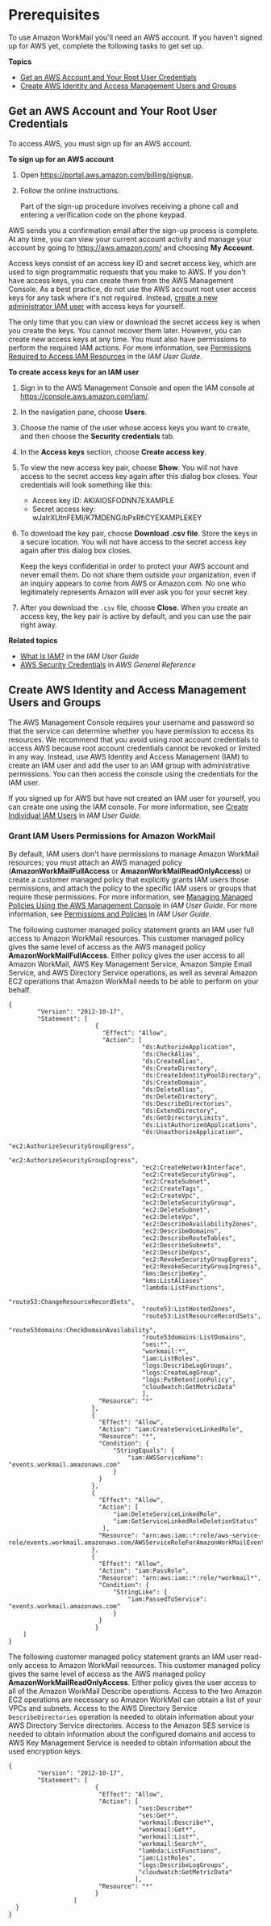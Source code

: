 # Prerequisites<a name="prereqs"></a>

To use Amazon WorkMail you'll need an AWS account\. If you haven't signed up for AWS yet, complete the following tasks to get set up\.

**Topics**
+ [Get an AWS Account and Your Root User Credentials](#getting-started-signup)
+ [Create AWS Identity and Access Management Users and Groups](#iam_users_groups)

## Get an AWS Account and Your Root User Credentials<a name="getting-started-signup"></a>

To access AWS, you must sign up for an AWS account\.

**To sign up for an AWS account**

1. Open [https://portal\.aws\.amazon\.com/billing/signup](https://portal.aws.amazon.com/billing/signup)\.

1. Follow the online instructions\.

   Part of the sign\-up procedure involves receiving a phone call and entering a verification code on the phone keypad\.

 AWS sends you a confirmation email after the sign\-up process is complete\. At any time, you can view your current account activity and manage your account by going to [https://aws\.amazon\.com/](https://aws.amazon.com/) and choosing **My Account**\.

Access keys consist of an access key ID and secret access key, which are used to sign programmatic requests that you make to AWS\. If you don't have access keys, you can create them from the AWS Management Console\. As a best practice, do not use the AWS account root user access keys for any task where it's not required\. Instead, [create a new administrator IAM user](https://docs.aws.amazon.com/IAM/latest/UserGuide/getting-started_create-admin-group.html) with access keys for yourself\.

The only time that you can view or download the secret access key is when you create the keys\. You cannot recover them later\. However, you can create new access keys at any time\. You must also have permissions to perform the required IAM actions\. For more information, see [Permissions Required to Access IAM Resources](https://docs.aws.amazon.com/IAM/latest/UserGuide/access_permissions-required.html) in the *IAM User Guide*\.

**To create access keys for an IAM user**

1. Sign in to the AWS Management Console and open the IAM console at [https://console\.aws\.amazon\.com/iam/](https://console.aws.amazon.com/iam/)\.

1. In the navigation pane, choose **Users**\.

1. Choose the name of the user whose access keys you want to create, and then choose the **Security credentials** tab\.

1. In the **Access keys** section, choose **Create access key**\.

1. To view the new access key pair, choose **Show**\. You will not have access to the secret access key again after this dialog box closes\. Your credentials will look something like this:
   + Access key ID: AKIAIOSFODNN7EXAMPLE
   + Secret access key: wJalrXUtnFEMI/K7MDENG/bPxRfiCYEXAMPLEKEY

1. To download the key pair, choose **Download \.csv file**\. Store the keys in a secure location\. You will not have access to the secret access key again after this dialog box closes\.

   Keep the keys confidential in order to protect your AWS account and never email them\. Do not share them outside your organization, even if an inquiry appears to come from AWS or Amazon\.com\. No one who legitimately represents Amazon will ever ask you for your secret key\.

1. After you download the `.csv` file, choose **Close**\. When you create an access key, the key pair is active by default, and you can use the pair right away\.

**Related topics**
+ [What Is IAM?](https://docs.aws.amazon.com/IAM/latest/UserGuide/introduction.html) in the *IAM User Guide*
+ [AWS Security Credentials](https://docs.aws.amazon.com/general/latest/gr/aws-security-credentials.html) in *AWS General Reference* 

## Create AWS Identity and Access Management Users and Groups<a name="iam_users_groups"></a>

The AWS Management Console requires your username and password so that the service can determine whether you have permission to access its resources\. We recommend that you avoid using root account credentials to access AWS because root account credentials cannot be revoked or limited in any way\. Instead, use AWS Identity and Access Management \(IAM\) to create an IAM user and add the user to an IAM group with administrative permissions\. You can then access the console using the credentials for the IAM user\.

If you signed up for AWS but have not created an IAM user for yourself, you can create one using the IAM console\. For more information, see [Create Individual IAM Users](https://docs.aws.amazon.com/IAM/latest/UserGuide/IAMBestPractices.html#create-iam-users) in *IAM User Guide*\.

### Grant IAM Users Permissions for Amazon WorkMail<a name="iam_policies_workmail"></a>

By default, IAM users don't have permissions to manage Amazon WorkMail resources; you must attach an AWS managed policy \(**AmazonWorkMailFullAccess** or **AmazonWorkMailReadOnlyAccess**\) or create a customer managed policy that explicitly grants IAM users those permissions, and attach the policy to the specific IAM users or groups that require those permissions\. For more information, see [Managing Managed Policies Using the AWS Management Console](https://docs.aws.amazon.com/IAM/latest/UserGuide/managing-managed-policies-console.html) in *IAM User Guide*\. For more information, see [Permissions and Policies](https://docs.aws.amazon.com/IAM/latest/UserGuide/PermissionsAndPolicies.html) in *IAM User Guide*\.

The following customer managed policy statement grants an IAM user full access to Amazon WorkMail resources\. This customer managed policy gives the same level of access as the AWS managed policy **AmazonWorkMailFullAccess**\. Either policy gives the user access to all Amazon WorkMail, AWS Key Management Service, Amazon Simple Email Service, and AWS Directory Service operations, as well as several Amazon EC2 operations that Amazon WorkMail needs to be able to perform on your behalf\.

```
{
        "Version": "2012-10-17",
        "Statement": [
                        {
                          "Effect": "Allow",
                          "Action": [
                                     "ds:AuthorizeApplication",
                                     "ds:CheckAlias",
                                     "ds:CreateAlias",
                                     "ds:CreateDirectory",
                                     "ds:CreateIdentityPoolDirectory",
                                     "ds:CreateDomain",
                                     "ds:DeleteAlias",
                                     "ds:DeleteDirectory",
                                     "ds:DescribeDirectories",
                                     "ds:ExtendDirectory",
                                     "ds:GetDirectoryLimits",
                                     "ds:ListAuthorizedApplications",
                                     "ds:UnauthorizeApplication",
                                     "ec2:AuthorizeSecurityGroupEgress",
                                     "ec2:AuthorizeSecurityGroupIngress",
                                     "ec2:CreateNetworkInterface",
                                     "ec2:CreateSecurityGroup",
                                     "ec2:CreateSubnet",
                                     "ec2:CreateTags",
                                     "ec2:CreateVpc",
                                     "ec2:DeleteSecurityGroup",
                                     "ec2:DeleteSubnet",
                                     "ec2:DeleteVpc",
                                     "ec2:DescribeAvailabilityZones",
                                     "ec2:DescribeDomains",
                                     "ec2:DescribeRouteTables",
                                     "ec2:DescribeSubnets",
                                     "ec2:DescribeVpcs",
                                     "ec2:RevokeSecurityGroupEgress",
                                     "ec2:RevokeSecurityGroupIngress",
                                     "kms:DescribeKey",
                                     "kms:ListAliases"
                                     "lambda:ListFunctions",
                                     "route53:ChangeResourceRecordSets",
                                     "route53:ListHostedZones",
                                     "route53:ListResourceRecordSets",
                                     "route53domains:CheckDomainAvailability",
                                     "route53domains:ListDomains",
                                     "ses:*",
                                     "workmail:*",
                                     "iam:ListRoles",
                                     "logs:DescribeLogGroups",
                                     "logs:CreateLogGroup",
                                     "logs:PutRetentionPolicy",
                                     "cloudwatch:GetMetricData"
                                     ],
                         "Resource": "*"
                       },
                       {
                         "Effect": "Allow",
                         "Action": "iam:CreateServiceLinkedRole",
                         "Resource": "*",
                         "Condition": {
                             "StringEquals": {
                                 "iam:AWSServiceName": "events.workmail.amazonaws.com"
                             }
                         }
                       },
                       {
                         "Effect": "Allow",
                         "Action": [
                             "iam:DeleteServiceLinkedRole",
                             "iam:GetServiceLinkedRoleDeletionStatus"
                          ],
                         "Resource": "arn:aws:iam::*:role/aws-service-role/events.workmail.amazonaws.com/AWSServiceRoleForAmazonWorkMailEvents*"
                       },
                       {
                         "Effect": "Allow",
                         "Action": "iam:PassRole",
                         "Resource": "arn:aws:iam::*:role/*workmail*",
                         "Condition": {
                             "StringLike": {
                                 "iam:PassedToService": "events.workmail.amazonaws.com"
                             }
                         }
                        }
    ]
}
```

The following customer managed policy statement grants an IAM user read\-only access to Amazon WorkMail resources\. This customer managed policy gives the same level of access as the AWS managed policy **AmazonWorkMailReadOnlyAccess**\. Either policy gives the user access to all of the Amazon WorkMail Describe operations\. Access to the two Amazon EC2 operations are necessary so Amazon WorkMail can obtain a list of your VPCs and subnets\. Access to the AWS Directory Service `DescribeDirectories` operation is needed to obtain information about your AWS Directory Service directories\. Access to the Amazon SES service is needed to obtain information about the configured domains and access to AWS Key Management Service is needed to obtain information about the used encryption keys\.

```
{
        "Version": "2012-10-17",
        "Statement": [
                        {
                         "Effect": "Allow",
                         "Action": [
                                    "ses:Describe*"
                                    "ses:Get*",
                                    "workmail:Describe*",
                                    "workmail:Get*",
                                    "workmail:List*",
                                    "workmail:Search*",
                                    "lambda:ListFunctions",
                                    "iam:ListRoles",
                                    "logs:DescribeLogGroups",
                                    "cloudwatch:GetMetricData"
                                   ],
                         "Resource": "*"
                        }
                  ]
  }
}
```